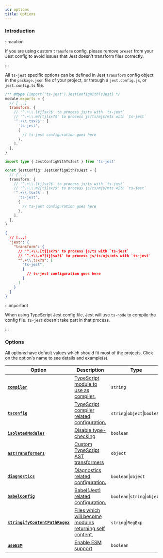 ```yaml
---
id: options
title: Options
---
```


### Introduction

:::caution

If you are using custom `transform` config, please remove `preset` from your Jest config to avoid issues that Jest doesn't transform files correctly.

:::

All `ts-jest` specific options can be defined in Jest `transform` config object in the `package.json` file of your project,
or through a `jest.config.js`, or `jest.config.ts` file.

```js tab
/** @type {import('ts-jest').JestConfigWithTsJest} */
module.exports = {
  // [...]
  transform: {
    // '^.+\\.[tj]sx?$' to process js/ts with `ts-jest`
    // '^.+\\.m?[tj]sx?$' to process js/ts/mjs/mts with `ts-jest`
    '^.+\\.tsx?$': [
      'ts-jest',
      {
        // ts-jest configuration goes here
      },
    ],
  },
}
```

```ts tab
import type { JestConfigWithTsJest } from 'ts-jest'

const jestConfig: JestConfigWithTsJest = {
  // [...]
  transform: {
    // '^.+\\.[tj]sx?$' to process js/ts with `ts-jest`
    // '^.+\\.m?[tj]sx?$' to process js/ts/mjs/mts with `ts-jest`
    '^.+\\.tsx?$': [
      'ts-jest',
      {
        // ts-jest configuration goes here
      },
    ],
  },
}
```

```JSON tab
{
  // [...]
  "jest": {
    "transform": {
      // '^.+\\.[tj]sx?$' to process js/ts with `ts-jest`
      // '^.+\\.m?[tj]sx?$' to process js/ts/mjs/mts with `ts-jest`
      "^.+\\.tsx?$": [
        "ts-jest",
        {
          // ts-jest configuration goes here
        }
      ]
    }
  }
}
```

:::important

When using TypeScript Jest config file, Jest will use `ts-node` to compile the config file. `ts-jest` doesn't take part in
that process.

:::

### Options

All options have default values which should fit most of the projects. Click on the option's name to see details and example(s).

| Option                                                       | Description                                                                          | Type                          | Default        |
| ------------------------------------------------------------ | ------------------------------------------------------------------------------------ | ----------------------------- | -------------- |
| [**`compiler`**][compiler]                                   | [TypeScript module to use as compiler.][compiler]                                    | `string`                      | `"typescript"` |
| [**`tsconfig`**][tsconfig]                                   | [TypeScript compiler related configuration.][tsconfig]                               | `string`\|`object`\|`boolean` | _auto_         |
| [**`isolatedModules`**][isolatedmodules]                     | [Disable type-checking][isolatedmodules]                                             | `boolean`                     | _disabled_     |
| [**`astTransformers`**][asttransformers]                     | [Custom TypeScript AST transformers][asttransformers]                                | `object`                      | _auto_         |
| [**`diagnostics`**][diagnostics]                             | [Diagnostics related configuration.][diagnostics]                                    | `boolean`\|`object`           | _enabled_      |
| [**`babelConfig`**][babelconfig]                             | [Babel(Jest) related configuration.][babelconfig]                                    | `boolean`\|`string`\|`object` | _disabled_     |
| [**`stringifyContentPathRegex`**][stringifycontentpathregex] | [Files which will become modules returning self content.][stringifycontentpathregex] | `string`\|`RegExp`            | _disabled_     |
| [**`useESM`**][useesm]                                       | [Enable ESM support][useesm]                                                         | `boolean`                     | _auto_         |

[compiler]: options/compiler
[tsconfig]: options/tsconfig
[isolatedmodules]: options/isolatedModules
[asttransformers]: options/astTransformers
[diagnostics]: options/diagnostics
[babelconfig]: options/babelConfig
[stringifycontentpathregex]: options/stringifyContentPathRegex
[useesm]: options/useESM
